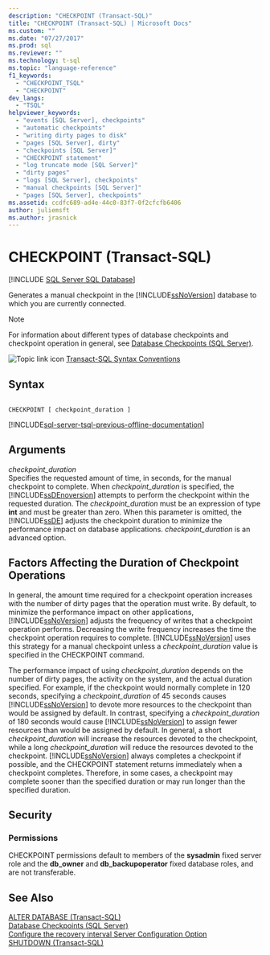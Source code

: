 ```yaml
---
description: "CHECKPOINT (Transact-SQL)"
title: "CHECKPOINT (Transact-SQL) | Microsoft Docs"
ms.custom: ""
ms.date: "07/27/2017"
ms.prod: sql
ms.reviewer: ""
ms.technology: t-sql
ms.topic: "language-reference"
f1_keywords: 
  - "CHECKPOINT_TSQL"
  - "CHECKPOINT"
dev_langs: 
  - "TSQL"
helpviewer_keywords: 
  - "events [SQL Server], checkpoints"
  - "automatic checkpoints"
  - "writing dirty pages to disk"
  - "pages [SQL Server], dirty"
  - "checkpoints [SQL Server]"
  - "CHECKPOINT statement"
  - "log truncate mode [SQL Server]"
  - "dirty pages"
  - "logs [SQL Server], checkpoints"
  - "manual checkpoints [SQL Server]"
  - "pages [SQL Server], checkpoints"
ms.assetid: ccdfc689-ad4e-44c0-83f7-0f2cfcfb6406
author: juliemsft
ms.author: jrasnick
---
```

# CHECKPOINT (Transact-SQL)
[!INCLUDE [SQL Server SQL Database](../../includes/applies-to-version/sql-asdb.md)]

  Generates a manual checkpoint in the [!INCLUDE[ssNoVersion](../../includes/ssnoversion-md.md)] database to which you are currently connected.  
  
> [!NOTE]  
>  For information about different types of database checkpoints and checkpoint operation in general, see [Database Checkpoints &#40;SQL Server&#41;](../../relational-databases/logs/database-checkpoints-sql-server.md).  
  
 ![Topic link icon](../../database-engine/configure-windows/media/topic-link.gif "Topic link icon") [Transact-SQL Syntax Conventions](../../t-sql/language-elements/transact-sql-syntax-conventions-transact-sql.md)  
  
## Syntax  
  
```  
  
CHECKPOINT [ checkpoint_duration ]  
```  
  
[!INCLUDE[sql-server-tsql-previous-offline-documentation](../../includes/sql-server-tsql-previous-offline-documentation.md)]

## Arguments
 *checkpoint_duration*  
 Specifies the requested amount of time, in seconds, for the manual checkpoint to complete. When *checkpoint_duration* is specified, the [!INCLUDE[ssDEnoversion](../../includes/ssdenoversion-md.md)] attempts to perform the checkpoint within the requested duration. The *checkpoint_duration* must be an expression of type **int** and must be greater than zero. When this parameter is omitted, the [!INCLUDE[ssDE](../../includes/ssde-md.md)] adjusts the checkpoint duration to minimize the performance impact on database applications. *checkpoint_duration* is an advanced option.  
  
## Factors Affecting the Duration of Checkpoint Operations  
 In general, the amount time required for a checkpoint operation increases with the number of dirty pages that the operation must write. By default, to minimize the performance impact on other applications, [!INCLUDE[ssNoVersion](../../includes/ssnoversion-md.md)] adjusts the frequency of writes that a checkpoint operation performs. Decreasing the write frequency increases the time the checkpoint operation requires to complete. [!INCLUDE[ssNoVersion](../../includes/ssnoversion-md.md)] uses this strategy for a manual checkpoint unless a *checkpoint_duration* value is specified in the CHECKPOINT command.  
  
 The performance impact of using *checkpoint_duration* depends on the number of dirty pages, the activity on the system, and the actual duration specified. For example, if the checkpoint would normally complete in 120 seconds, specifying a *checkpoint_duration* of 45 seconds causes [!INCLUDE[ssNoVersion](../../includes/ssnoversion-md.md)] to devote more resources to the checkpoint than would be assigned by default. In contrast, specifying a *checkpoint_duration* of 180 seconds would cause [!INCLUDE[ssNoVersion](../../includes/ssnoversion-md.md)] to assign fewer resources than would be assigned by default. In general, a short *checkpoint_duration* will increase the resources devoted to the checkpoint, while a long *checkpoint_duration* will reduce the resources devoted to the checkpoint. [!INCLUDE[ssNoVersion](../../includes/ssnoversion-md.md)] always completes a checkpoint if possible, and the CHECKPOINT statement returns immediately when a checkpoint completes. Therefore, in some cases, a checkpoint may complete sooner than the specified duration or may run longer than the specified duration.  
  
##  <a name="Security"></a> Security  
  
### Permissions  
 CHECKPOINT permissions default to members of the **sysadmin** fixed server role and the **db_owner** and **db_backupoperator** fixed database roles, and are not transferable.  
  
## See Also  
 [ALTER DATABASE &#40;Transact-SQL&#41;](../../t-sql/statements/alter-database-transact-sql.md)   
 [Database Checkpoints &#40;SQL Server&#41;](../../relational-databases/logs/database-checkpoints-sql-server.md)   
 [Configure the recovery interval Server Configuration Option](../../database-engine/configure-windows/configure-the-recovery-interval-server-configuration-option.md)   
 [SHUTDOWN &#40;Transact-SQL&#41;](../../t-sql/language-elements/shutdown-transact-sql.md)  
  
  
